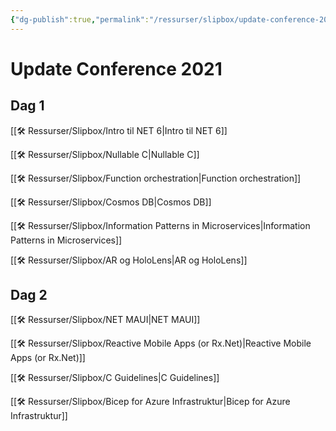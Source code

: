 ```yaml
---
{"dg-publish":true,"permalink":"/ressurser/slipbox/update-conference-2021/"}
---
```

# Update Conference 2021
## Dag 1

[[🛠 Ressurser/Slipbox/Intro til NET 6|Intro til NET 6]]

[[🛠 Ressurser/Slipbox/Nullable C|Nullable C]] 

[[🛠 Ressurser/Slipbox/Function orchestration|Function orchestration]]

[[🛠 Ressurser/Slipbox/Cosmos DB|Cosmos DB]] 

[[🛠 Ressurser/Slipbox/Information Patterns in Microservices|Information Patterns in Microservices]]

[[🛠 Ressurser/Slipbox/AR og HoloLens|AR og HoloLens]] 


## Dag 2

[[🛠 Ressurser/Slipbox/NET MAUI|NET MAUI]]

[[🛠 Ressurser/Slipbox/Reactive Mobile Apps (or Rx.Net)|Reactive Mobile Apps (or Rx.Net)]] 

[[🛠 Ressurser/Slipbox/C Guidelines|C Guidelines]]

[[🛠 Ressurser/Slipbox/Bicep for Azure Infrastruktur|Bicep for Azure Infrastruktur]] 